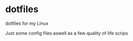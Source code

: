 dotfiles
========

dotfiles for my Linux

Just some config files aswell as a few quality of life scrips
